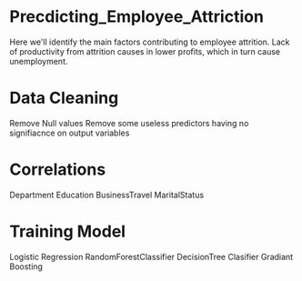 # Precdicting_Employee_Attriction
Here  we'll identify the main factors contributing to employee attrition. Lack of productivity from attrition causes in lower profits, which in turn cause unemployment.
# Data Cleaning
Remove Null values
Remove some useless predictors having no signifiacnce on output variables
# Correlations
Department 
Education 
BusinessTravel 
MaritalStatus
# Training Model
Logistic Regression
RandomForestClassifier
DecisionTree Clasifier
Gradiant Boosting
